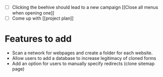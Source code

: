 
- [ ] Clicking the beehive should lead to a new campaign [[Close all menus when opening one]]
- [ ] Come up with [[project plan]]

# Features to add

- Scan a network for webpages and create a folder for each website.
- Allow users to add a database to increase legitimacy of cloned forms 
- Add an option for users to manually specify redirects (clone sitemap page)





